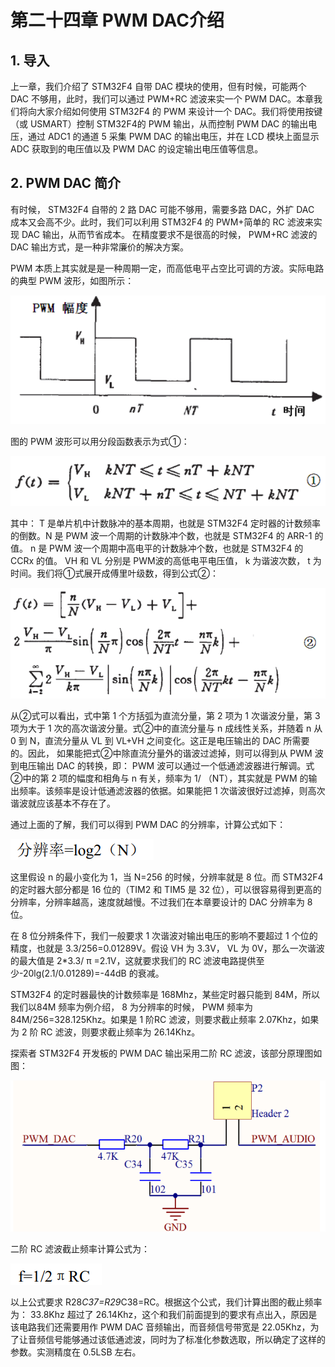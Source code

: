 # 第二十四章 PWM DAC介绍

## 1. 导入

上一章，我们介绍了 STM32F4 自带 DAC 模块的使用，但有时候，可能两个 DAC 不够用，此时，我们可以通过 PWM+RC 滤波来实一个 PWM DAC。本章我们将向大家介绍如何使用 STM32F4 的 PWM 来设计一个 DAC。我们将使用按键（或 USMART）控制 STM32F4的 PWM 输出，从而控制 PWM DAC 的输出电压，通过 ADC1 的通道 5 采集 PWM DAC 的输出电压，并在 LCD 模块上面显示 ADC 获取到的电压值以及 PWM DAC 的设定输出电压值等信息。

## 2. PWM DAC 简介

有时候， STM32F4 自带的 2 路 DAC 可能不够用，需要多路 DAC，外扩 DAC 成本又会高不少。此时，我们可以利用 STM32F4 的 PWM+简单的 RC 滤波来实现 DAC 输出，从而节省成本。 在精度要求不是很高的时候， PWM+RC 滤波的 DAC 输出方式，是一种非常廉价的解决方案。

PWM 本质上其实就是是一种周期一定，而高低电平占空比可调的方波。实际电路的典型 PWM 波形，如图所示：

![屏幕截图 2024-10-16 220024.png](https://raw.githubusercontent.com/hazy1k/My-drawing-bed/main/2024/10/16-22-00-31-屏幕截图%202024-10-16%20220024.png)

图的 PWM 波形可以用分段函数表示为式①：

![屏幕截图 2024-10-16 220050.png](https://raw.githubusercontent.com/hazy1k/My-drawing-bed/main/2024/10/16-22-00-54-屏幕截图%202024-10-16%20220050.png)

其中： T 是单片机中计数脉冲的基本周期，也就是 STM32F4 定时器的计数频率的倒数。N 是 PWM 波一个周期的计数脉冲个数，也就是 STM32F4 的 ARR-1 的值。 n 是 PWM 波一个周期中高电平的计数脉冲个数，也就是 STM32F4 的 CCRx 的值。 VH 和 VL 分别是 PWM波的高低电平电压值， k 为谐波次数， t 为时间。我们将①式展开成傅里叶级数，得到公式②：

![屏幕截图 2024-10-16 220113.png](https://raw.githubusercontent.com/hazy1k/My-drawing-bed/main/2024/10/16-22-01-22-屏幕截图%202024-10-16%20220113.png)

从②式可以看出，式中第 1 个方括弧为直流分量，第 2 项为 1 次谐波分量，第 3 项为大于 1 次的高次谐波分量。式②中的直流分量与 n 成线性关系，并随着 n 从 0 到 N，直流分量从 VL 到 VL+VH 之间变化。这正是电压输出的 DAC 所需要的。因此， 如果能把式②中除直流分量外的谐波过滤掉，则可以得到从 PWM 波到电压输出 DAC 的转换，即： PWM 波可以通过一个低通滤波器进行解调。式②中的第 2 项的幅度和相角与 n 有关，频率为 1/ （NT），其实就是 PWM 的输出频率。该频率是设计低通滤波器的依据。如果能把 1 次谐波很好过滤掉，则高次谐波就应该基本不存在了。

通过上面的了解，我们可以得到 PWM DAC 的分辨率，计算公式如下：

![屏幕截图 2024-10-16 220143.png](https://raw.githubusercontent.com/hazy1k/My-drawing-bed/main/2024/10/16-22-01-46-屏幕截图%202024-10-16%20220143.png)

这里假设 n 的最小变化为 1，当 N=256 的时候，分辨率就是 8 位。而 STM32F4 的定时器大部分都是 16 位的（TIM2 和 TIM5 是 32 位），可以很容易得到更高的分辨率，分辨率越高，速度就越慢。不过我们在本章要设计的 DAC 分辨率为 8 位。

在 8 位分辨条件下，我们一般要求 1 次谐波对输出电压的影响不要超过 1 个位的精度，也就是 3.3/256=0.01289V。假设 VH 为 3.3V， VL 为 0V，那么一次谐波的最大值是 2*3.3/ π =2.1V，这就要求我们的 RC 滤波电路提供至少-20lg(2.1/0.01289)=-44dB 的衰减。

STM32F4 的定时器最快的计数频率是 168Mhz，某些定时器只能到 84M，所以我们以84M 频率为例介绍， 8 为分辨率的时候， PWM 频率为 84M/256=328.125Khz。如果是 1 阶RC 滤波，则要求截止频率 2.07Khz，如果为 2 阶 RC 滤波，则要求截止频率为 26.14Khz。

探索者 STM32F4 开发板的 PWM DAC 输出采用二阶 RC 滤波，该部分原理图如图：

![屏幕截图 2024-10-16 220248.png](https://raw.githubusercontent.com/hazy1k/My-drawing-bed/main/2024/10/16-22-02-51-屏幕截图%202024-10-16%20220248.png)

二阶 RC 滤波截止频率计算公式为：

![屏幕截图 2024-10-16 220304.png](https://raw.githubusercontent.com/hazy1k/My-drawing-bed/main/2024/10/16-22-03-07-屏幕截图%202024-10-16%20220304.png)

以上公式要求 R28*C37=R29*C38=RC。根据这个公式，我们计算出图的截止频率为： 33.8Khz 超过了 26.14Khz，这个和我们前面提到的要求有点出入，原因是该电路我们还需要用作 PWM DAC 音频输出，而音频信号带宽是 22.05Khz，为了让音频信号能够通过该低通滤波，同时为了标准化参数选取，所以确定了这样的参数。实测精度在 0.5LSB 左右。
